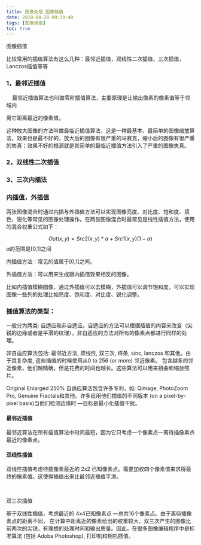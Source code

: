```yaml
---
title: 图像处理_图像插值
date: 2018-08-28 09:39:40
tags: [图像插值]
toc: true
---
```


图像插值
<!--more-->

比较常用的插值算法有这么几种：最邻近插值，双线性二次插值，三次插值，Lanczos插值等等

### 1，最邻近插值

    最邻近插值算法也叫做零阶插值算法，主要原理是让输出像素的像素值等于邻域内

离它距离最近的像素值。

这种放大图像的方法叫做最临近插值算法，这是一种最基本、最简单的图像缩放算法，效果也是最不好的，放大后的图像有很严重的马赛克，缩小后的图像有很严重的失真；效果不好的根源就是其简单的最临近插值方法引入了严重的图像失真。


### 2，双线性二次插值



### 3、三次内插法


### 内插值，外插值

两张图像混合时通过内插与外插值方法可以实现图像亮度、对比度、饱和度、填色、锐化等常见的图像处理操作。在两张图像混合时最常见是线性插值方法，使用的混合权重公式如下：

$$Out(x,y) = Src2(x,y) *\alpha + Src1(x,y)(1-\alpha)$$
$\alpha$的范围是[0,1]之间

内插值方法：常见的值属于[0,1]之间。

外插值方法：可以用来生成跟内插值效果相反的图像。

比如内插值模糊图像，通过外插值可以去模糊，外插值可以调节饱和度，可以实现图像一些列的处理比如亮度、饱和度、对比度、锐化调整。

### 插值算法的类型：
一般分为两类: 自适应和非自适应。自适应的方法可以根据插值的内容来改变（尖锐的边缘或者是平滑的纹理），非自适应的方法对所有的像素点都进行同样的处理。 

非自适应算法包括: 最邻近方法, 双线性, 双三次, 样条, sinc, lanczos 和其他。由于其复杂度, 这些插值的时候使用从0 to 256 (or more) 邻近像素。 包含越多的邻近像素，他们越精确，但是花费的时间也越长。这些算法可以用来扭曲和缩放照片。

Original
Enlarged 250%
自适应算法包含许多专利，如: Qimage, PhotoZoom Pro, Genuine Fractals和其他。许多应用他们插值的不同版本 (on a pixel-by-pixel basis)当他们检测边缘时 —目标是最小化插值干扰。

#### 最邻近插值
最邻近算法在所有插值算法中时间最短，因为它只考虑一个像素点—离待插像素点最近的像素点。

#### 双线性插值

双线性插值考虑待插像素最近的 2x2 已知像素点。需要加权四个像素值来求得最终的像素值。这使得插值出来比最邻近插值平滑。

 



双三次插值

基于双线性插值，考虑最近的 4x4已知像素点 —总共16个像素点。由于离待插像素点的距离不同， 在计算中距离近的像素给出的权重较大。双三次产生的图像比前两次的尖锐，有理想的处理时间和输出质量。因此，在很多图像编辑程序中是标准算法 (包括 Adobe Photoshop), 打印机和相机插值。
